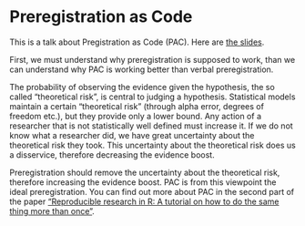 
<!-- README.md is generated from README.Rmd. Please edit that file -->

# Preregistration as Code

<!-- badges: start -->

<!-- badges: end -->

This is a talk about Pregistration as Code (PAC). Here are [the
slides](https://github.com/aaronpeikert/pac-talk/files/7719895/Tools.for.Testing.Theories.pdf).

First, we must understand why preregistration is supposed to work, than
we can understand why PAC is working better than verbal preregistration.

The probability of observing the evidence given the hypothesis, the so
called “theoretical risk”, is central to judging a hypothesis.
Statistical models maintain a certain “theoretical risk” (through alpha
error, degrees of freedom etc.), but they provide only a lower bound.
Any action of a researcher that is not statistically well defined must
increase it. If we do not know what a researcher did, we have great
uncertainty about the theoretical risk they took. This uncertainty about
the theoretical risk does us a disservice, therefore decreasing the
evidence boost.

Preregistration should remove the uncertainty about the theoretical
risk, therefore increasing the evidence boost. PAC is from this
viewpoint the ideal preregistration. You can find out more about PAC in
the second part of the paper [“Reproducible research in R: A tutorial on
how to do the same thing more than
once”](https://www.mdpi.com/2624-8611/3/4/53).
